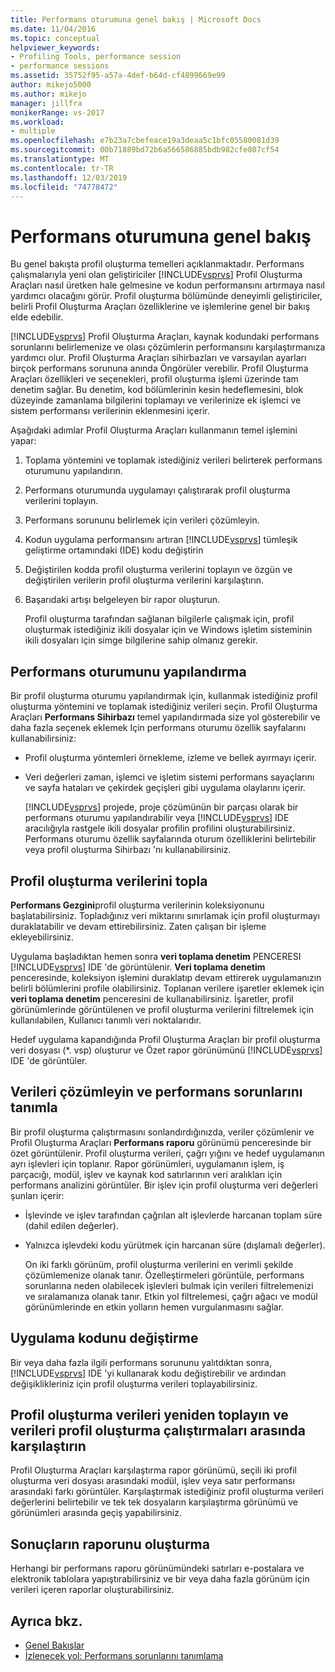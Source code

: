 ```yaml
---
title: Performans oturumuna genel bakış | Microsoft Docs
ms.date: 11/04/2016
ms.topic: conceptual
helpviewer_keywords:
- Profiling Tools, performance session
- performance sessions
ms.assetid: 35752f95-a57a-4def-b64d-cf4899669e99
author: mikejo5000
ms.author: mikejo
manager: jillfra
monikerRange: vs-2017
ms.workload:
- multiple
ms.openlocfilehash: e7b23a7cbefeace19a3deaa5c1bfc05580081d39
ms.sourcegitcommit: 00b71889bd72b6a566586885bdb982cfe807cf54
ms.translationtype: MT
ms.contentlocale: tr-TR
ms.lasthandoff: 12/03/2019
ms.locfileid: "74778472"
---
```

# <a name="performance-session-overview"></a>Performans oturumuna genel bakış
Bu genel bakışta profil oluşturma temelleri açıklanmaktadır. Performans çalışmalarıyla yeni olan geliştiriciler [!INCLUDE[vsprvs](../code-quality/includes/vsprvs_md.md)] Profil Oluşturma Araçları nasıl üretken hale gelmesine ve kodun performansını artırmaya nasıl yardımcı olacağını görür. Profil oluşturma bölümünde deneyimli geliştiriciler, belirli Profil Oluşturma Araçları özelliklerine ve işlemlerine genel bir bakış elde edebilir.

 [!INCLUDE[vsprvs](../code-quality/includes/vsprvs_md.md)] Profil Oluşturma Araçları, kaynak kodundaki performans sorunlarını belirlemenize ve olası çözümlerin performansını karşılaştırmanıza yardımcı olur. Profil Oluşturma Araçları sihirbazları ve varsayılan ayarları birçok performans sorununa anında Öngörüler verebilir. Profil Oluşturma Araçları özellikleri ve seçenekleri, profil oluşturma işlemi üzerinde tam denetim sağlar. Bu denetim, kod bölümlerinin kesin hedeflemesini, blok düzeyinde zamanlama bilgilerini toplamayı ve verilerinize ek işlemci ve sistem performansı verilerinin eklenmesini içerir.

 Aşağıdaki adımlar Profil Oluşturma Araçları kullanmanın temel işlemini yapar:

1. Toplama yöntemini ve toplamak istediğiniz verileri belirterek performans oturumunu yapılandırın.

2. Performans oturumunda uygulamayı çalıştırarak profil oluşturma verilerini toplayın.

3. Performans sorununu belirlemek için verileri çözümleyin.

4. Kodun uygulama performansını artıran [!INCLUDE[vsprvs](../code-quality/includes/vsprvs_md.md)] tümleşik geliştirme ortamındaki (IDE) kodu değiştirin

5. Değiştirilen kodda profil oluşturma verilerini toplayın ve özgün ve değiştirilen verilerin profil oluşturma verilerini karşılaştırın.

6. Başarıdaki artışı belgeleyen bir rapor oluşturun.

   Profil oluşturma tarafından sağlanan bilgilerle çalışmak için, profil oluşturmak istediğiniz ikili dosyalar için ve Windows işletim sisteminin ikili dosyaları için simge bilgilerine sahip olmanız gerekir.

## <a name="configure-the-performance-session"></a>Performans oturumunu yapılandırma
 Bir profil oluşturma oturumu yapılandırmak için, kullanmak istediğiniz profil oluşturma yöntemini ve toplamak istediğiniz verileri seçin. Profil Oluşturma Araçları **Performans Sihirbazı** temel yapılandırmada size yol gösterebilir ve daha fazla seçenek eklemek Için performans oturumu özellik sayfalarını kullanabilirsiniz:

- Profil oluşturma yöntemleri örnekleme, izleme ve bellek ayırmayı içerir.

- Veri değerleri zaman, işlemci ve işletim sistemi performans sayaçlarını ve sayfa hataları ve çekirdek geçişleri gibi uygulama olaylarını içerir.

  [!INCLUDE[vsprvs](../code-quality/includes/vsprvs_md.md)] projede, proje çözümünün bir parçası olarak bir performans oturumu yapılandırabilir veya [!INCLUDE[vsprvs](../code-quality/includes/vsprvs_md.md)] IDE aracılığıyla rastgele ikili dosyalar profilin profilini oluşturabilirsiniz. Performans oturumu özellik sayfalarında oturum özelliklerini belirtebilir veya profil oluşturma Sihirbazı 'nı kullanabilirsiniz.

## <a name="collect-profiling-data"></a>Profil oluşturma verilerini topla
 **Performans Gezgini**profil oluşturma verilerinin koleksiyonunu başlatabilirsiniz. Topladığınız veri miktarını sınırlamak için profil oluşturmayı duraklatabilir ve devam ettirebilirsiniz. Zaten çalışan bir işleme ekleyebilirsiniz.

 Uygulama başladıktan hemen sonra **veri toplama denetim** PENCERESI [!INCLUDE[vsprvs](../code-quality/includes/vsprvs_md.md)] IDE 'de görüntülenir. **Veri toplama denetim** penceresinde, koleksiyon işlemini duraklatıp devam ettirerek uygulamanızın belirli bölümlerini profile olabilirsiniz. Toplanan verilere işaretler eklemek için **veri toplama denetim** penceresini de kullanabilirsiniz. İşaretler, profil görünümlerinde görüntülenen ve profil oluşturma verilerini filtrelemek için kullanılabilen, Kullanıcı tanımlı veri noktalarıdır.

 Hedef uygulama kapandığında Profil Oluşturma Araçları bir profil oluşturma veri dosyası (*. vsp) oluşturur ve Özet rapor görünümünü [!INCLUDE[vsprvs](../code-quality/includes/vsprvs_md.md)] IDE 'de görüntüler.

## <a name="analyze-the-data-and-identify-performance-issues"></a>Verileri çözümleyin ve performans sorunlarını tanımla
 Bir profil oluşturma çalıştırmasını sonlandırdığınızda, veriler çözümlenir ve Profil Oluşturma Araçları **Performans raporu** görünümü penceresinde bir özet görüntülenir. Profil oluşturma verileri, çağrı yığını ve hedef uygulamanın ayrı işlevleri için toplanır. Rapor görünümleri, uygulamanın işlem, iş parçacığı, modül, işlev ve kaynak kod satırlarının veri aralıkları için performans analizini görüntüler. Bir işlev için profil oluşturma veri değerleri şunları içerir:

- İşlevinde ve işlev tarafından çağrılan alt işlevlerde harcanan toplam süre (dahil edilen değerler).

- Yalnızca işlevdeki kodu yürütmek için harcanan süre (dışlamalı değerler).

  On iki farklı görünüm, profil oluşturma verilerini en verimli şekilde çözümlemenize olanak tanır. Özelleştirmeleri görüntüle, performans sorunlarına neden olabilecek işlevleri bulmak için verileri filtrelemenizi ve sıralamanıza olanak tanır. Etkin yol filtrelemesi, çağrı ağacı ve modül görünümlerinde en etkin yolların hemen vurgulanmasını sağlar.

## <a name="modify-the-application-code"></a>Uygulama kodunu değiştirme
 Bir veya daha fazla ilgili performans sorununu yalıtdıktan sonra, [!INCLUDE[vsprvs](../code-quality/includes/vsprvs_md.md)] IDE 'yi kullanarak kodu değiştirebilir ve ardından değişiklikleriniz için profil oluşturma verileri toplayabilirsiniz.

## <a name="collect-profiling-data-again-and-compare-the-data-between-the-profiling-runs"></a>Profil oluşturma verileri yeniden toplayın ve verileri profil oluşturma çalıştırmaları arasında karşılaştırın
 Profil Oluşturma Araçları karşılaştırma rapor görünümü, seçili iki profil oluşturma veri dosyası arasındaki modül, işlev veya satır performansı arasındaki farkı görüntüler. Karşılaştırmak istediğiniz profil oluşturma verileri değerlerini belirtebilir ve tek tek dosyaların karşılaştırma görünümü ve görünümleri arasında geçiş yapabilirsiniz.

## <a name="generate-a-report-of-the-results"></a>Sonuçların raporunu oluşturma
 Herhangi bir performans raporu görünümündeki satırları e-postalara ve elektronik tablolara yapıştırabilirsiniz ve bir veya daha fazla görünüm için verileri içeren raporlar oluşturabilirsiniz.

## <a name="see-also"></a>Ayrıca bkz.
- [Genel Bakışlar](../profiling/overviews-performance-tools.md)
- [İzlenecek yol: Performans sorunlarını tanımlama](beginners-guide-to-cpu-sampling.md)
